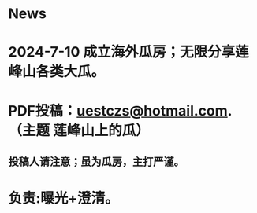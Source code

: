 # News 
# 2024-7-10 成立海外瓜房；无限分享莲峰山各类大瓜。
# PDF投稿：uestczs@hotmail.com.（主题 莲峰山上的瓜）
## 投稿人请注意；虽为瓜房，主打严谨。
# 负责:曝光+澄清。
